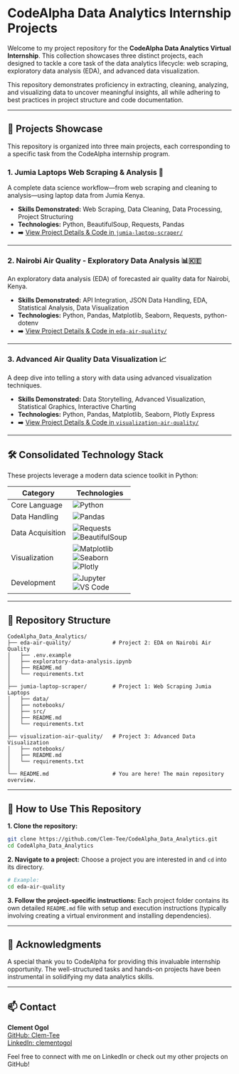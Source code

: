 # CodeAlpha Data Analytics Internship Projects

Welcome to my project repository for the **CodeAlpha Data Analytics Virtual Internship**. This collection showcases three distinct projects, each designed to tackle a core task of the data analytics lifecycle: web scraping, exploratory data analysis (EDA), and advanced data visualization.

This repository demonstrates proficiency in extracting, cleaning, analyzing, and visualizing data to uncover meaningful insights, all while adhering to best practices in project structure and code documentation.

---

## 🚀 Projects Showcase

This repository is organized into three main projects, each corresponding to a specific task from the CodeAlpha internship program.

### 1. Jumia Laptops Web Scraping & Analysis 🛒

A complete data science workflow—from web scraping and cleaning to analysis—using laptop data from Jumia Kenya.

- **Skills Demonstrated:** Web Scraping, Data Cleaning, Data Processing, Project Structuring
- **Technologies:** Python, BeautifulSoup, Requests, Pandas  
- ➡️ [View Project Details & Code in `jumia-laptop-scraper/`](jumia-laptop-scraper/)

---

### 2. Nairobi Air Quality - Exploratory Data Analysis 📊🇰🇪

An exploratory data analysis (EDA) of forecasted air quality data for Nairobi, Kenya.

- **Skills Demonstrated:** API Integration, JSON Data Handling, EDA, Statistical Analysis, Data Visualization  
- **Technologies:** Python, Pandas, Matplotlib, Seaborn, Requests, python-dotenv  
- ➡️ [View Project Details & Code in `eda-air-quality/`](eda-air-quality/)

---

### 3. Advanced Air Quality Data Visualization 📈

A deep dive into telling a story with data using advanced visualization techniques.

- **Skills Demonstrated:** Data Storytelling, Advanced Visualization, Statistical Graphics, Interactive Charting  
- **Technologies:** Python, Pandas, Matplotlib, Seaborn, Plotly Express  
- ➡️ [View Project Details & Code in `visualization-air-quality/`](visualization-air-quality/)

---

## 🛠️ Consolidated Technology Stack

These projects leverage a modern data science toolkit in Python:

| Category         | Technologies                                                                                                  |
|------------------|--------------------------------------------------------------------------------------------------------------|
| Core Language    | ![Python](https://img.shields.io/badge/Python-3776AB?style=for-the-badge&logo=python&logoColor=white)        |
| Data Handling    | ![Pandas](https://img.shields.io/badge/Pandas-150458?style=for-the-badge&logo=pandas&logoColor=white)        |
| Data Acquisition | ![Requests](https://img.shields.io/badge/Requests-222222?style=for-the-badge&logo=python&logoColor=white) <br> ![BeautifulSoup](https://img.shields.io/badge/BeautifulSoup-000000?style=for-the-badge&logo=python&logoColor=white) |
| Visualization    | ![Matplotlib](https://img.shields.io/badge/Matplotlib-3776AB?style=for-the-badge&logo=matplotlib&logoColor=white) <br> ![Seaborn](https://img.shields.io/badge/Seaborn-3776AB?style=for-the-badge&logo=seaborn&logoColor=white) <br> ![Plotly](https://img.shields.io/badge/Plotly-3F4F75?style=for-the-badge&logo=plotly&logoColor=white) |
| Development      | ![Jupyter](https://img.shields.io/badge/Jupyter-F37626?style=for-the-badge&logo=jupyter&logoColor=white) <br> ![VS Code](https://img.shields.io/badge/VS%20Code-007ACC?style=for-the-badge&logo=visualstudiocode&logoColor=white) |

---

## 📂 Repository Structure

```
CodeAlpha_Data_Analytics/
├── eda-air-quality/             # Project 2: EDA on Nairobi Air Quality
│   ├── .env.example
│   ├── exploratory-data-analysis.ipynb
│   ├── README.md
│   └── requirements.txt
│
├── jumia-laptop-scraper/        # Project 1: Web Scraping Jumia Laptops
│   ├── data/
│   ├── notebooks/
│   ├── src/
│   ├── README.md
│   └── requirements.txt
│
├── visualization-air-quality/   # Project 3: Advanced Data Visualization
│   ├── notebooks/
│   ├── README.md
│   └── requirements.txt
│
└── README.md                    # You are here! The main repository overview.
```

---

## 🚀 How to Use This Repository

**1. Clone the repository:**
```bash
git clone https://github.com/Clem-Tee/CodeAlpha_Data_Analytics.git
cd CodeAlpha_Data_Analytics
```

**2. Navigate to a project:**
Choose a project you are interested in and `cd` into its directory.
```bash
# Example:
cd eda-air-quality
```

**3. Follow the project-specific instructions:**
Each project folder contains its own detailed `README.md` file with setup and execution instructions (typically involving creating a virtual environment and installing dependencies).

---

## 🙏 Acknowledgments

A special thank you to CodeAlpha for providing this invaluable internship opportunity. The well-structured tasks and hands-on projects have been instrumental in solidifying my data analytics skills.

---

## 📫 Contact

**Clement Ogol**  
[GitHub: Clem-Tee](https://github.com/Clem-Tee)  
[LinkedIn: clementogol](https://www.linkedin.com/in/clementogol)

Feel free to connect with me on LinkedIn or check out my other projects on GitHub!
